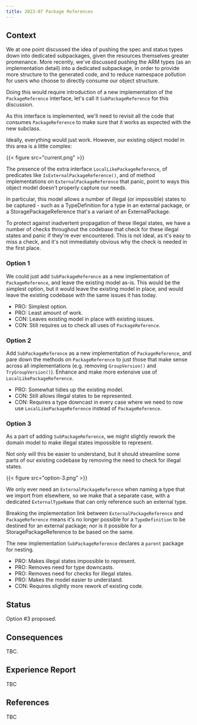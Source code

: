 ```yaml
---
title: 2023-07 Package References
---
```


## Context

We at one point discussed the idea of pushing the spec and status types down into dedicated subpackages, given the resources themselves greater promenance. More recently, we've discussed pushing the ARM types (as an implementation detail) into a dedicated subpackage, in order to provide more structure to the generated code, and to reduce namespace pollution for users who choose to directly consume our object structure.

Doing this would require introduction of a new implementation of the `PackageReference` interface, let's call it `SubPackageReference` for this discussion.

As this interface is implemented, we'll need to revisit all the code that consumes `PackageReference` to make sure that it works as expected with the new subclass.

Ideally, everything would just work. However, our existing object model in this area is a little complex:

{{< figure src="current.png" >}}

<!-- yuml.me class diagram

[<<interface>>;PackageReference]

[PackageReference]<>--[LocalPackageReference]
[PackageReference]<>--[StoragePackageReference]
[PackageReference]<>--[ExternalPackageReference]

[TypeName;Name string]--packageReference >[PackageReference]

[TypeDefinition]--name >[TypeName]
[TypeDefinition]--theType >[Type]

[Type]<>--[TypeName]

[<<interface>>;LocalLikePackageReference]<>--[LocalPackageReference]
[LocalLikePackageReference]<>--[StoragePackageReference]

[StoragePackageReference]-inner >[PackageReference]

-->

The presence of the extra interface `LocalLikePackageReference`, of predicates like `IsExternalPackageReference()`, and of method implementations on `ExternalPackageReference` that panic, point to ways this object model doesn't properly capture our needs.

In particular, this model allows a number of illegal (or impossible) states to be captured - such as a TypeDefinition for a type in an external package, or a StoragePackageReference that's a variant of an ExternalPackage. 

To protect against inadvertent propagation of these illegal states, we have a number of checks throughout the codebase that check for these illegal states and panic if they're ever encountered. This is not ideal, as it's easy to miss a check, and it's not immediately obvious why the check is needed in the first place.

### Option 1

We could just add `SubPackageReference` as a new implementation of `PackageReference`, and leave the existing model as-is. This would be the simplest option, but it would leave the existing model in place, and would leave the existing codebase with the same issues it has today.

* PRO: Simplest option.
* PRO: Least amount of work.
* CON: Leaves existing model in place with existing issues.
* CON: Still requires us to check all uses of `PackageReference`.

### Option 2

Add `SubPackageReference` as a new implementation of `PackageReference`, and pare down the methods on `PackageReference` to just those that make sense across all implementations (e.g. removing `GroupVersion()` and `TryGroupVersion()`). Enhance and make more extensive use of `LocalLikePackageReference`.

<!-- yuml.me class diagram

[<<interface>>;PackageReference]

[PackageReference]<>--[LocalPackageReference]
[PackageReference]<>--[StoragePackageReference]
[PackageReference]<>--[ExternalPackageReference]

[TypeName;Name string]--packageReference >[PackageReference]

[TypeDefinition]--name >[TypeName]
[TypeDefinition]--theType >[Type]

[Type]<>--[TypeName]

[<<interface>>;LocalLikePackageReference]<>--[LocalPackageReference]
[LocalLikePackageReference]<>--[StoragePackageReference]

[StoragePackageReference]-inner >[PackageReference]

[PackageReference]<>--[SubPackageReference]
[SubPackageReference]-parent >[PackageReference]

-->

* PRO: Somewhat tidies up the existing model.
* CON: Still allows illegal states to be represented.
* CON: Requires a type downcast in every case where we need to now use `LocalLikePackageReference` instead of `PackageReference`.

### Option 3

As a part of adding `SubPackageReference`, we might slightly rework the domain model to make illegal states impossible to represent.

Not only will this be easier to understand, but it should streamline some parts of our existing codebase by removing the need to check for illegal states.

{{< figure src="option-3.png" >}}

<!-- yuml.me class diagram

[<<interface>>;PackageReference]
[PackageReference]<>--[LocalPackageReference]
[PackageReference]<>--[StoragePackageReference]
[PackageReference]<>--[SubPackageReference]

[TypeName;Name string]--packageReference >[PackageReference]

[TypeDefinition]--name >[TypeName]
[TypeDefinition]--theType >[Type]

[Type]<>--[TypeName]
[Type]<>--[ExternalTypeName]

[StoragePackageReference]-inner >[PackageReference]
[SubPackageReference]-parent >[PackageReference]

[ExternalTypeName;Name string]--packageReference >[ExternalPackageReference]

-->

We only ever need an `ExternalPackageReference` when naming a type that we import from elsewhere, so we make that a separate case, with a dedicated `ExternalTypeName` that can only reference such an external type.

Breaking the implementation link between `ExternalPackageReference` and `PackageReference` means it's no longer possible for a `TypeDefinition` to be destined for an external package; nor is it possible for a StoragePackageReference to be based on the same. 

The new implementation `SubPackageReference` declares a `parent` package for nesting.

* PRO: Makes illegal states impossible to represent.
* PRO: Removes need for type downcasts.
* PRO: Removes need for checks for illegal states.
* PRO: Makes the model easier to understand.
* CON: Requires slightly more rework of existing code.


## Status

Option #3 proposed.

## Consequences

TBC.

## Experience Report

TBC

## References

TBC

